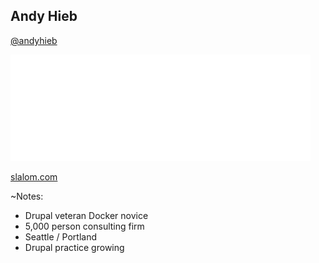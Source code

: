 ## Andy Hieb

[@andyhieb](http://twitter.com/andyhieb)

![Slalom](slides/img/slalom-logo-white-W.png)

[slalom.com](https://www.slalom.com)

~Notes:

* Drupal veteran Docker novice
* 5,000 person consulting firm
* Seattle / Portland
* Drupal practice growing
